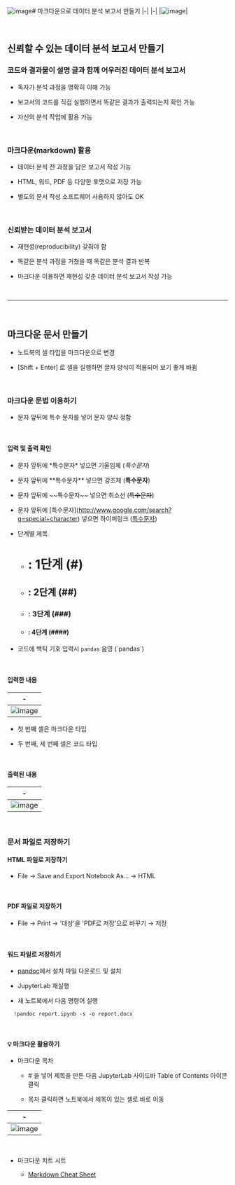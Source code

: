 ![image](https://github.com/user-attachments/assets/7618a426-5156-45c1-9d36-9f91792211bf)# 마크다운으로 데이터 분석 보고서 만들기
|-|
|-|
|![image](https://github.com/user-attachments/assets/326ca044-c84d-43c0-951f-a6699d3c880f)|

<br>

신뢰할 수 있는 데이터 분석 보고서 만들기
---
### 코드와 결과물이 설명 글과 함께 어우러진 데이터 분석 보고서
- 독자가 분석 과정을 명확히 이해 가능

- 보고서의 코드를 직접 실행하면서 똑같은 결과가 출력되는지 확인 가능

- 자신의 분석 작업에 활용 가능

<br>

### 마크다운(markdown) 활용
- 데이터 분석 전 과정을 담은 보고서 작성 가능

- HTML, 워드, PDF 등 다양한 포맷으로 저장 가능

- 별도의 문서 작성 소프트웨어 사용하지 않아도 OK

<br>

### 신뢰받는 데이터 분석 보고서
- 재현성(reproducibility) 갖춰야 함

- 똑같은 분석 과정을 거쳤을 때 똑같은 분석 결과 반복

- 마크다운 이용하면 재현성 갖춘 데이터 분석 보고서 작성 가능

<br>

---

<br>

마크다운 문서 만들기
---
- 노트북의 셀 타입을 마크다운으로 변경

- [Shift + Enter] 로 셀을 실행하면 글자 양식이 적용되어 보기 좋게 바뀜

<br>

### 마크다운 문법 이용하기
- 문자 앞뒤에 특수 문자를 넣어 문자 양식 정함

<br>

#### 입력 및 출력 확인
- 문자 앞뒤에 \*특수문자* 넣으면 기울임체 (*특수문자*)

- 문자 앞뒤에 \*\*특수문자** 넣으면 강조체 (**특수문자**)

- 문자 앞뒤에 \~\~특수문자~~ 넣으면 취소선 (~~특수문자~~)

- 문자 앞뒤에 [특수문자]\(http://www.google.com/search?q=special+character) 넣으면 하이퍼링크 ([특수문자](http://www.google.com/search?q=special+character))

- 단계별 제목

  - # : 1단계 (#)
 
  - ## : 2단계 (##)
 
  - ### : 3단계 (###)
 
  - #### : 4단계 (####)

- 코드에 백틱 기호 입력시 `pandas` 음영 (\`pandas`)

<br>

#### 입력한 내용
|-|
|-|
|![image](https://github.com/user-attachments/assets/61de231e-e6b6-4b77-ab95-196a8fc2bf52)|

- 첫 번째 셀은 마크다운 타입

- 두 번째, 세 번째 셀은 코드 타입

<br>

#### 출력된 내용
|-|
|-|
|![image](https://github.com/user-attachments/assets/f7cce07d-4b19-4b23-b7d0-920880f4c832)|

<br>

### 문서 파일로 저장하기
#### HTML 파일로 저장하기
- File → Save and Export Notebook As... → HTML

<br>

#### PDF 파일로 저장하기
- File → Print → '대상'을 'PDF로 저장'으로 바꾸기 → 저장

<br>

#### 워드 파일로 저장하기
- [pandoc](pandoc.org/installing.html)에서 설치 파일 다운로드 및 설치

- JupyterLab 재실행

- 새 노트북에서 다음 명령어 실행

```
  !pandoc report.ipynb -s -o report.docx
```

<br>

#### 💡 마크다운 활용하기
- 마크다운 목차
  - \# 을 넣어 제목을 만든 다음 JupyterLab 사이드바 Table of Contents 아이콘 클릭
 
  - 목차 클릭하면 노트북에서 제목이 있는 셀로 바로 이동

|-|
|-|
|![image](https://github.com/user-attachments/assets/dcc3b3aa-9d5f-43ae-b63d-db2e6e34bf62)|

<br>

- 마크다운 치트 시트

  - [Markdown Cheat Sheet](bit.ly/easypy_131)

<br>




